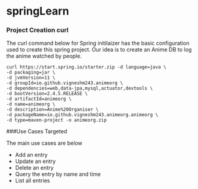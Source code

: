 # springLearn

### Project Creation curl

The curl command below for Spring initilaizer has the basic configuration used to create this spring project. Our idea is to create an Anime DB to log the anime watched by people. 

    curl https://start.spring.io/starter.zip -d language=java \
    -d packaging=jar \
    -d jvmVersion=11 \
    -d groupId=io.github.vigneshm243.animeorg \
    -d dependencies=web,data-jpa,mysql,actuator,devtools \
    -d bootVersion=2.4.5.RELEASE \
    -d artifactId=animeorg \
    -d name=animeorg \
    -d description=Anime%20Organiser \
    -d packageName=io.github.vigneshm243.animeorg.animeorg \
    -d type=maven-project -o animeorg.zip	


###Use Cases Targeted

The main use cases are below

- Add an entry
- Update an entry 
- Delete an entry
- Query the entry by name and time
- List all entries